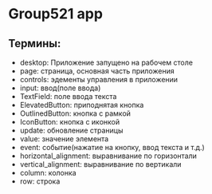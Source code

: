 # Group521 app

## Термины:

- desktop: Приложение запущено на рабочем столе
- page: страница, основная часть приложения
- controls: эдементы управления в приложении
- input: ввод(поле ввода)
- TextField: поле ввода текста
- ElevatedButton: приподнятая кнопка
- OutlinedButton: кнопка с рамкой
- IconButton: кнопка с иконкой
- update: обновление страницы
- value: значение элемента
- event: событие(нажатие на кнопку, ввод текста и т.д.)
- horizontal_alignment: выравнивание по горизонтали
- vertical_alignment: выравнивание по вертикали
- column: колонка
- row: строка